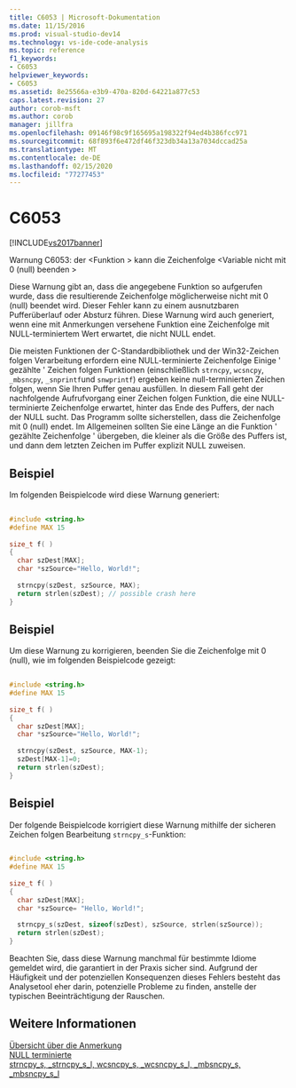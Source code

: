 ```yaml
---
title: C6053 | Microsoft-Dokumentation
ms.date: 11/15/2016
ms.prod: visual-studio-dev14
ms.technology: vs-ide-code-analysis
ms.topic: reference
f1_keywords:
- C6053
helpviewer_keywords:
- C6053
ms.assetid: 8e25566a-e3b9-470a-820d-64221a877c53
caps.latest.revision: 27
author: corob-msft
ms.author: corob
manager: jillfra
ms.openlocfilehash: 09146f98c9f165695a198322f94ed4b386fcc971
ms.sourcegitcommit: 68f893f6e472df46f323db34a13a7034dccad25a
ms.translationtype: MT
ms.contentlocale: de-DE
ms.lasthandoff: 02/15/2020
ms.locfileid: "77277453"
---
```

# <a name="c6053"></a>C6053
[!INCLUDE[vs2017banner](../includes/vs2017banner.md)]

Warnung C6053: der \<Funktion > kann die Zeichenfolge \<Variable nicht mit 0 (null) beenden >  
  
 Diese Warnung gibt an, dass die angegebene Funktion so aufgerufen wurde, dass die resultierende Zeichenfolge möglicherweise nicht mit 0 (null) beendet wird. Dieser Fehler kann zu einem ausnutzbaren Pufferüberlauf oder Absturz führen. Diese Warnung wird auch generiert, wenn eine mit Anmerkungen versehene Funktion eine Zeichenfolge mit NULL-terminiertem Wert erwartet, die nicht NULL endet.  
  
 Die meisten Funktionen der C-Standardbibliothek und der Win32-Zeichen folgen Verarbeitung erfordern eine NULL-terminierte Zeichenfolge Einige ' gezählte ' Zeichen folgen Funktionen (einschließlich `strncpy`, `wcsncpy`, `_mbsncpy`, `_snprintf`und `snwprintf`) ergeben keine null-terminierten Zeichen folgen, wenn Sie Ihren Puffer genau ausfüllen. In diesem Fall geht der nachfolgende Aufrufvorgang einer Zeichen folgen Funktion, die eine NULL-terminierte Zeichenfolge erwartet, hinter das Ende des Puffers, der nach der NULL sucht. Das Programm sollte sicherstellen, dass die Zeichenfolge mit 0 (null) endet. Im Allgemeinen sollten Sie eine Länge an die Funktion ' gezählte Zeichenfolge ' übergeben, die kleiner als die Größe des Puffers ist, und dann dem letzten Zeichen im Puffer explizit NULL zuweisen.  
  
## <a name="example"></a>Beispiel  
 Im folgenden Beispielcode wird diese Warnung generiert:  
  
```cpp  
  
#include <string.h>  
#define MAX 15  
  
size_t f( )  
{  
  char szDest[MAX];  
  char *szSource="Hello, World!";  
  
  strncpy(szDest, szSource, MAX);    
  return strlen(szDest); // possible crash here  
}  
```  
  
## <a name="example"></a>Beispiel  
 Um diese Warnung zu korrigieren, beenden Sie die Zeichenfolge mit 0 (null), wie im folgenden Beispielcode gezeigt:  
  
```cpp  
  
#include <string.h>  
#define MAX 15  
  
size_t f( )  
{  
  char szDest[MAX];  
  char *szSource="Hello, World!";  
  
  strncpy(szDest, szSource, MAX-1);  
  szDest[MAX-1]=0;  
  return strlen(szDest);  
}  
```  
  
## <a name="example"></a>Beispiel  
 Der folgende Beispielcode korrigiert diese Warnung mithilfe der sicheren Zeichen folgen Bearbeitung `strncpy_s`-Funktion:  
  
```cpp  
  
#include <string.h>  
#define MAX 15  
  
size_t f( )  
{  
  char szDest[MAX];  
  char *szSource= "Hello, World!";  
  
  strncpy_s(szDest, sizeof(szDest), szSource, strlen(szSource));    
  return strlen(szDest);  
}  
```  
  
 Beachten Sie, dass diese Warnung manchmal für bestimmte Idiome gemeldet wird, die garantiert in der Praxis sicher sind. Aufgrund der Häufigkeit und der potenziellen Konsequenzen dieses Fehlers besteht das Analysetool eher darin, potenzielle Probleme zu finden, anstelle der typischen Beeinträchtigung der Rauschen.  
  
## <a name="see-also"></a>Weitere Informationen  
 [Übersicht über die Anmerkung](https://msdn.microsoft.com/2345380e-2eeb-4107-907f-6e8b809c2643)   
 [NULL terminierte](https://msdn.microsoft.com/86cbc668-e134-44fa-978e-9a0d57134056)   
 [strncpy_s, _strncpy_s_l, wcsncpy_s, _wcsncpy_s_l, _mbsncpy_s, _mbsncpy_s_l](https://msdn.microsoft.com/library/a971c800-94d1-4d88-92f3-a2fe236a4546)
